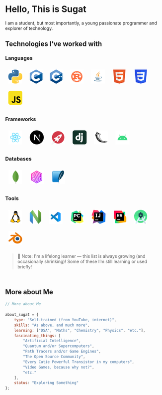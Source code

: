 # Hello, This is <b>Sugat</b>

I am a student, but most importantly, a young passionate programmer and explorer of technology.

## Technologies I’ve worked with

### Languages
<p>
  <img src="./img/python.png" style="height:45px; margin:10px;" alt="Python"/>
  <img src="./img/c.png" style="height:45px; margin:10px;" alt="C"/>
  <img src="./img/cpp.png" style="height:45px; margin:10px;" alt="C++"/>
  <img src="./img/rust.png" style="height:45px; margin:10px;" alt="Rust"/>
  <img src="./img/java.svg" style="height:45px; margin:10px;" alt="Java"/>
  <img src="./img/html5.svg" style="height:45px; margin:10px;" alt="HTML5"/>
  <img src="./img/css3.svg" style="height:45px; margin:10px;" alt="CSS3"/>
  <img src="./img/javascript.svg" style="height:45px; margin:10px;" alt="JavaScript"/>
</p>

### Frameworks
<p>
  <img src="./img/react.svg" style="height:45px; margin:10px;" alt="React"/>
  <img src="./img/nextjs.png" style="height:45px; margin:10px;" alt="Next.js"/>
  <img src="./img/rocketrs.png" style="height:45px; margin:10px;" alt="rocket.rs"/>
  <img src="./img/django.svg" style="height:45px; margin:10px;" alt="Django"/>
  <img src="./img/flask.png" style="height:45px; margin:10px;" alt="Flask"/>
  <img src="./img/android.svg" style="height:45px; margin:10px;" alt="Android"/>
</p>

### Databases
<p>
  <img src="./img/mongodb.png" style="height:45px; margin:10px;" alt="MongoDB"/>
  <img src="./img/surrealdb.png" style="height:45px; margin:10px;" alt="SurrealDB"/>
  <img src="./img/sqlite.png" style="height:45px; margin:10px;" alt="SQLite"/>
</p>

### Tools
<p>
  <img src="./img/linux.png" style="height:45px; margin:10px;" alt="Linux"/>
  <img src="./img/nvim.svg" style="height:45px; margin:10px;" alt="Neovim"/>
  <img src="./img/vscode.svg" style="height:45px; margin:10px;" alt="VS Code"/>
  <img src="./img/pycharm.png" style="height:45px; margin:10px;" alt="PyCharm"/>
  <img src="./img/Intellij-Idea.svg" style="height:45px; margin:10px;" alt="IntelliJ IDEA"/>
  <img src="./img/rustrover.png" style="height:45px; margin:10px;" alt="RustRover"/>
  <img src="./img/as.png" style="height:45px; margin:10px;" alt="Android Studio"/>
  <img src="./img/blender.png" style="height:45px; margin:10px;" alt="Blender"/>
</p>

> 🧠 Note: I'm a lifelong learner — this list is always growing (and occasionally shrinking)! Some of these I’m still learning or used briefly!

<br/>

## More about Me
```javascript
// More about Me

about_sugat = {
    type: "Self-trained (from YouTube, internet)",
    skills: "As above, and much more",
    learning: ["DSA", "Maths", "Chemistry", "Physics", "etc."],
    fascinating_things: [
        "Artificial Intelligence",
        "Quantum and/or Supercomputers",
        "Path Tracers and/or Game Engines",
        "The Open Source Community",
        "Every Cutie Powerful Transistor in my computers",
        "Video Games, because why not?",
        "etc."
    ],
    status: "Exploring Something"
};
